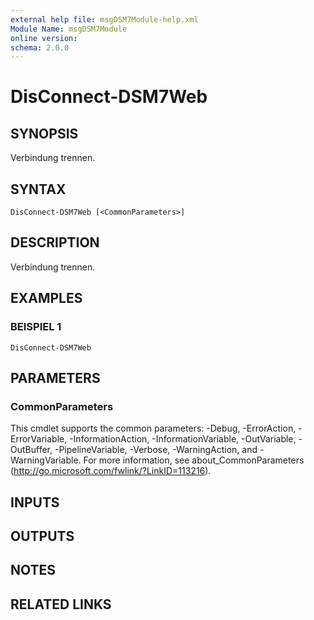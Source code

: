 ```yaml
---
external help file: msgDSM7Module-help.xml
Module Name: msgDSM7Module
online version:
schema: 2.0.0
---
```


# DisConnect-DSM7Web

## SYNOPSIS
Verbindung trennen.

## SYNTAX

```
DisConnect-DSM7Web [<CommonParameters>]
```

## DESCRIPTION
Verbindung trennen.

## EXAMPLES

### BEISPIEL 1
```
DisConnect-DSM7Web
```

## PARAMETERS

### CommonParameters
This cmdlet supports the common parameters: -Debug, -ErrorAction, -ErrorVariable, -InformationAction, -InformationVariable, -OutVariable, -OutBuffer, -PipelineVariable, -Verbose, -WarningAction, and -WarningVariable. For more information, see about_CommonParameters (http://go.microsoft.com/fwlink/?LinkID=113216).

## INPUTS

## OUTPUTS

## NOTES

## RELATED LINKS
